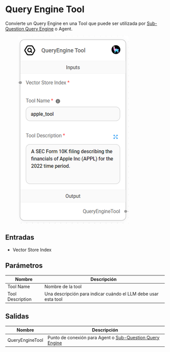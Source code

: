 # Query Engine Tool

Convierte un Query Engine en una Tool que puede ser utilizada por [Sub-Question Query Engine](../engine/sub-question-query-engine.md) o Agent.

<figure><img src="../../../../.gitbook/assets/image (9) (1) (1) (1) (2).png" alt=""><figcaption></figcaption></figure>

## Entradas

* Vector Store Index

## Parámetros

| Nombre           | Descripción                                                    |
| ---------------- | -------------------------------------------------------------- |
| Tool Name        | Nombre de la tool                                              |
| Tool Description | Una descripción para indicar cuándo el LLM debe usar esta tool |

## Salidas

| Nombre          | Descripción                                                                                        |
| --------------- | -------------------------------------------------------------------------------------------------- |
| QueryEngineTool | Punto de conexión para Agent o [Sub-Question Query Engine](../engine/sub-question-query-engine.md) |

